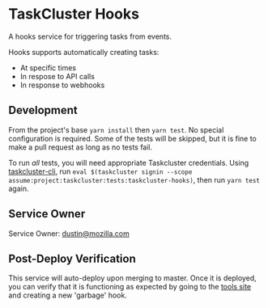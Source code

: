 TaskCluster Hooks
=================

A hooks service for triggering tasks from events.

Hooks supports automatically creating tasks:

 * At specific times
 * In respose to API calls
 * In response to webhooks

Development
-----------

From the project's base ``yarn install`` then ``yarn test``.
No special configuration is required.
Some of the tests will be skipped, but it is fine to make a pull request as long as no tests fail.

To run *all* tests, you will need appropriate Taskcluster credentials.
Using [taskcluster-cli](https://github.com/taskcluster/taskcluster-cli), run `eval $(taskcluster signin --scope assume:project:taskcluster:tests:taskcluster-hooks)`, then run `yarn test` again.

Service Owner
-------------

Service Owner: dustin@mozilla.com

Post-Deploy Verification
------------------------
This service will auto-deploy upon merging to master. Once it is deployed, you
can verify that it is functioning as expected by going to the [tools site](https://tools.taskcluster.net/hooks/)
and creating a new 'garbage' hook.
